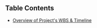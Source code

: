 



<h2>Table Contents</h2>

- [Overview of Project's WBS & Timeline](https://youtu.be/t5fny7NXkSs)






